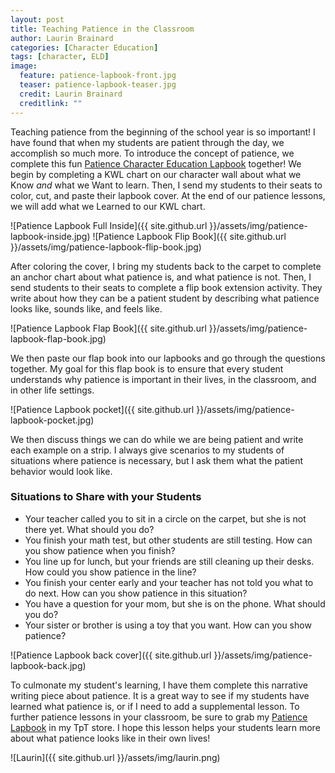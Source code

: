 ```yaml
---
layout: post
title: Teaching Patience in the Classroom
author: Laurin Brainard
categories: [Character Education]
tags: [character, ELD]
image:
  feature: patience-lapbook-front.jpg
  teaser: patience-lapbook-teaser.jpg
  credit: Laurin Brainard
  creditlink: ""
---
```

Teaching patience from the beginning of the school year is so important! I have found that when my students are patient through the day, we accomplish so much more. To introduce the concept of patience, we complete this fun [Patience Character Education Lapbook](http://bit.ly/patiencelapbook) together! We begin by completing a KWL chart on our character wall about what we Know *and* what we Want to learn. Then, I send my students to their seats to color, cut, and paste their lapbook cover. At the end of our patience lessons, we will add what we Learned to our KWL chart. 

![Patience Lapbook Full Inside]({{ site.github.url }}/assets/img/patience-lapbook-inside.jpg)
![Patience Lapbook Flip Book]({{ site.github.url }}/assets/img/patience-lapbook-flip-book.jpg)

After coloring the cover, I bring my students back to the carpet to complete an anchor chart about what patience is, and what patience is not. Then, I send students to their seats to complete a flip book extension activity. They write about how they can be a patient student by describing what patience looks like, sounds like, and feels like. 

![Patience Lapbook Flap Book]({{ site.github.url }}/assets/img/patience-lapbook-flap-book.jpg)

We then paste our flap book into our lapbooks and go through the questions together. My goal for this flap book is to ensure that every student understands why patience is important in their lives, in the classroom, and in other life settings. 

![Patience Lapbook pocket]({{ site.github.url }}/assets/img/patience-lapbook-pocket.jpg)

We then discuss things we can do while we are being patient and write each example on a strip. I always give scenarios to my students of situations where patience is necessary, but I ask them what the patient behavior would look like.

### Situations to Share with your Students
- Your teacher called you to sit in a circle on the carpet, but she is not there yet. What should you do?
- You finish your math test, but other students are still testing. How can you show patience when you finish?
- You line up for lunch, but your friends are still cleaning up their desks. How could you show patience in the line?
- You finish your center early and your teacher has not told you what to do next. How can you show patience in this situation?
- You have a question for your mom, but she is on the phone. What should you do?
- Your sister or brother is using a toy that you want. How can you show patience?

![Patience Lapbook back cover]({{ site.github.url }}/assets/img/patience-lapbook-back.jpg)

To culmonate my student's learning, I have them complete this narrative writing piece about patience. It is a great way to see if my students have learned what patience is, or if I need to add a supplemental lesson. To further patience lessons in your classroom, be sure to grab my [Patience Lapbook](http://bit.ly/patiencelapbook) in my TpT store. I hope this lesson helps your students learn more about what patience looks like in their own lives!

![Laurin]({{ site.github.url }}/assets/img/laurin.png)
